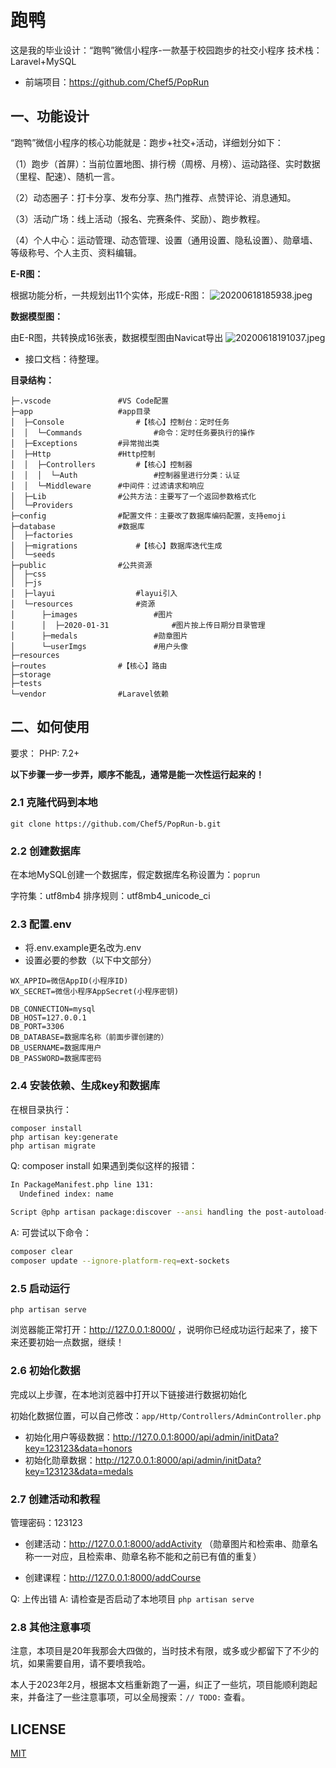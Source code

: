 # 跑鸭

这是我的毕业设计：“跑鸭”微信小程序-一款基于校园跑步的社交小程序
技术栈：Laravel+MySQL

- 前端项目：https://github.com/Chef5/PopRun

## 一、功能设计

“跑鸭”微信小程序的核心功能就是：跑步+社交+活动，详细划分如下：

（1）跑步（首屏）：当前位置地图、排行榜（周榜、月榜）、运动路径、实时数据（里程、配速）、随机一言。

（2）动态圈子：打卡分享、发布分享、热门推荐、点赞评论、消息通知。

（3）活动广场：线上活动（报名、完赛条件、奖励）、跑步教程。

（4）个人中心：运动管理、动态管理、设置（通用设置、隐私设置）、勋章墙、等级称号、个人主页、资料编辑。

**E-R图：**

根据功能分析，一共规划出11个实体，形成E-R图：
![20200618185938.jpeg](http://img.cdn.1zdz.cn/github/readme/poprun/20200618185938.jpeg)

**数据模型图：**

由E-R图，共转换成16张表，数据模型图由Navicat导出
![20200618191037.jpeg](http://img.cdn.1zdz.cn/github/readme/poprun/20200618191037.jpeg)

- 接口文档：待整理。

**目录结构：**

``` shell
├─.vscode               #VS Code配置
├─app                   #app目录
│  ├─Console                #【核心】控制台：定时任务
│  │  └─Commands                #命令：定时任务要执行的操作
│  ├─Exceptions         #异常抛出类
│  ├─Http               #Http控制
│  │  ├─Controllers         #【核心】控制器
│  │  │  └─Auth                 #控制器里进行分类：认证
│  │  └─Middleware      #中间件：过滤请求和响应
│  ├─Lib                #公共方法：主要写了一个返回参数格式化
│  └─Providers			
├─config                #配置文件：主要改了数据库编码配置，支持emoji
├─database              #数据库
│  ├─factories
│  ├─migrations             #【核心】数据库迭代生成
│  └─seeds
├─public                #公共资源
│  ├─css
│  ├─js
│  ├─layui                  #layui引入
│  └─resources              #资源
│      ├─images                 #图片
│      │  ├─2020-01-31              #图片按上传日期分目录管理
│      ├─medals                 #勋章图片
│      └─userImgs               #用户头像
├─resources
├─routes                #【核心】路由
├─storage
├─tests
└─vendor                #Laravel依赖
```

## 二、如何使用

要求：
PHP: 7.2+

**以下步骤一步一步弄，顺序不能乱，通常是能一次性运行起来的！**

### 2.1 克隆代码到本地

``` shell
git clone https://github.com/Chef5/PopRun-b.git
```

### 2.2 创建数据库

在本地MySQL创建一个数据库，假定数据库名称设置为：`poprun`

字符集：utf8mb4
排序规则：utf8mb4_unicode_ci

### 2.3 配置.env

- 将.env.example更名改为.env
- 设置必要的参数（以下中文部分）

``` shell
WX_APPID=微信AppID(小程序ID)
WX_SECRET=微信小程序AppSecret(小程序密钥)

DB_CONNECTION=mysql
DB_HOST=127.0.0.1
DB_PORT=3306
DB_DATABASE=数据库名称（前面步骤创建的）
DB_USERNAME=数据库用户
DB_PASSWORD=数据库密码
```

### 2.4 安装依赖、生成key和数据库

在根目录执行：

``` shell
composer install
php artisan key:generate
php artisan migrate
```

Q: composer install 如果遇到类似这样的报错：

``` sh
In PackageManifest.php line 131:
  Undefined index: name  
                         
Script @php artisan package:discover --ansi handling the post-autoload-dump event returned with error code 1
``` 

A: 可尝试以下命令：

``` sh
composer clear
composer update --ignore-platform-req=ext-sockets
```

### 2.5 启动运行

``` shell
php artisan serve
```

浏览器能正常打开：http://127.0.0.1:8000/ ，说明你已经成功运行起来了，接下来还要初始一点数据，继续！

### 2.6 初始化数据

完成以上步骤，在本地浏览器中打开以下链接进行数据初始化

初始化数据位置，可以自己修改：`app/Http/Controllers/AdminController.php`

- 初始化用户等级数据：http://127.0.0.1:8000/api/admin/initData?key=123123&data=honors
- 初始化勋章数据：http://127.0.0.1:8000/api/admin/initData?key=123123&data=medals


### 2.7 创建活动和教程

管理密码：123123

- 创建活动：http://127.0.0.1:8000/addActivity （勋章图片和检索串、勋章名称一一对应，且检索串、勋章名称不能和之前已有值的重复）

- 创建课程：http://127.0.0.1:8000/addCourse

Q: 上传出错
A: 请检查是否启动了本地项目 `php artisan serve`

### 2.8 其他注意事项

注意，本项目是20年我那会大四做的，当时技术有限，或多或少都留下了不少的坑，如果需要自用，请不要喷我哈。

本人于2023年2月，根据本文档重新跑了一遍，纠正了一些坑，项目能顺利跑起来，并备注了一些注意事项，可以全局搜索：`// TODO:` 查看。

## LICENSE

[MIT](LICENSE)

